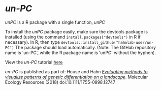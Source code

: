 # *un-PC*

*unPC* is a R package with a single function, *unPC*

To install the *unPC* package easily, make sure the devtools package is installed (using the command ```install.packages("devtools")``` in R if necessary). In R, then type ```devtools::install_github("hahnlab-user/un-PC")``` The package should load automatically. (Note: The GitHub repository name is 'un-PC', while the R package name is 'unPC' without the hyphen).

View the *un-PC* tutorial <a href="https://geohouse.github.io/un-PC/unPC_tutorial_102117.html"> here </a>

*un-PC* is published as part of: House and Hahn <a href="https://doi.org/10.1111/1755-0998.12747">*Evaluating methods to visualize patterns of genetic differentiation on a landscape*</a>. Molecular Ecology Resources (2018) doi:10.1111/1755-0998.12747
